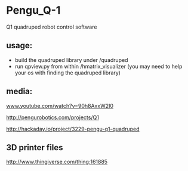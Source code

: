 Pengu_Q-1
=========

Q1 quadruped robot control software

usage:
------
 - build the quadruped library under /quadruped
 - run qpview.py from within /hmatrix_visualizer (you may need to help your os with finding the quadruped library)

media:
------
www.youtube.com/watch?v=90h8AxxW2I0

http://pengurobotics.com/projects/Q1

http://hackaday.io/project/3229-pengu-q1-quadruped

3D printer files
----------------
http://www.thingiverse.com/thing:161885
